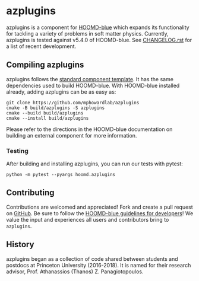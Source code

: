 # azplugins

azplugins is a component for [HOOMD-blue][1] which expands its functionality for
tackling a variety of problems in soft matter physics. Currently, azplugins is
tested against v5.4.0 of HOOMD-blue. See [CHANGELOG.rst](CHANGELOG.rst) for a
list of recent development.

## Compiling azplugins

azplugins follows the [standard component template][2]. It has the same
dependencies used to build HOOMD-blue. With HOOMD-blue installed already, adding
azplugins can be as easy as:

```
git clone https://github.com/mphowardlab/azplugins
cmake -B build/azplugins -S azplugins
cmake --build build/azplugins
cmake --install build/azplugins
```

Please refer to the directions in the HOOMD-blue documentation on building an
external component for more information.

### Testing

After building and installing azplugins, you can run our tests with pytest:

```
python -m pytest --pyargs hoomd.azplugins
```

## Contributing

Contributions are welcomed and appreciated! Fork and create a pull request on
[GitHub][3]. Be sure to follow the [HOOMD-blue guidelines for developers][4]! We
value the input and experiences all users and contributors bring to `azplugins`.

## History

azplugins began as a collection of code shared between students and postdocs at
Princeton University (2016-2018). It is named for their research advisor, Prof.
Athanassios (Thanos) Z. Panagiotopoulos.

[1]: http://glotzerlab.engin.umich.edu/hoomd-blue
[2]: https://hoomd-blue.readthedocs.io/en/latest/components.html
[3]: https://github.com/mphowardlab/azplugins
[4]: https://hoomd-blue.readthedocs.io/en/latest/developers.html
